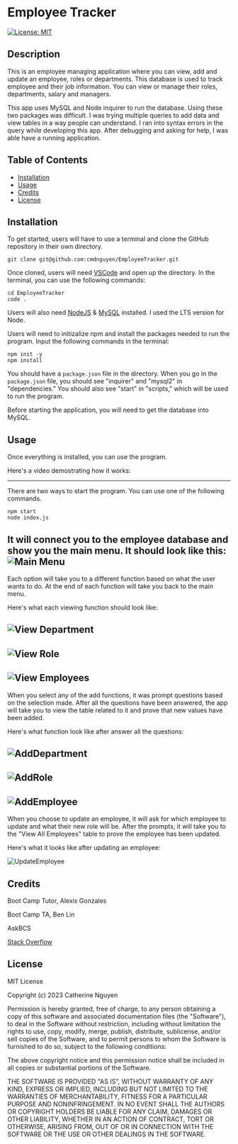# Employee Tracker

[![License: MIT](https://img.shields.io/badge/License-MIT-yellow.svg)](https://opensource.org/licenses/MIT)

## Description

This is an employee managing application where you can view, add and update an employee, roles or departments. This database is used to track employee and their job information. You can view or manage their roles, departments, salary and managers.

This app uses MySQL and Node inquirer to run the database. Using these two packages was difficult. I was trying multiple queries to add data and view tables in a way people can understand. I ran into syntax errors in the query while developing this app. After debugging and asking for help, I was able have a running application.

## Table of Contents

- [Installation](#installation)
- [Usage](#usage)
- [Credits](#credits)
- [License](#license)

## Installation

To get started, users will have to use a terminal and clone the GitHub repository in their own directory.

	git clone git@github.com:cmdnguyen/EmployeeTracker.git

Once cloned, users will need [VSCode](https://code.visualstudio.com/download) and open up the directory. In the terminal, you can use the following commands:

	cd EmployeeTracker
	code .

Users will also need [NodeJS](https://nodejs.org/en) & [MySQL](https://coding-boot-camp.github.io/full-stack/mysql/mysql-installation-guide) installed. I used the LTS version for Node.

Users will need to initizalize npm and install the packages needed to run the program. Input the following commands in the terminal:

	npm init -y
	npm install

You should have a `package.json` file in the directory. When you go in the `package.json` file, you should see "inquirer" and "mysql2" in "dependencies." 
You should also see "start" in "scripts," which will be used to run the program.

Before starting the application, you will need to get the database into MySQL.

## Usage

Once everything is installed, you can use the program.

Here's a video demostrating how it works:

---
There are two ways to start the program. You can use one of the following commands.

    npm start
    node index.js

It will connect you to the employee database and show you the main menu. It should look like this:
![Main Menu](./Assets/MainMenu.png)
---

Each option will take you to a different function based on what the user wants to do. At the end of each function will take you back to the main menu.

Here's what each viewing function should look like:

![View Department](./Assets/ViewDepartments.png)
---

![View Role](./Assets/ViewRoles.png)
---
![View Employees](./Assets/ViewEmployees.png)
---
When you select any of the add functions, it was prompt questions based on the selection made. After all the questions have been answered, the app will take you to view the table related to it and prove that new values have been added.

Here's what function look like after answer all the questions:

![AddDepartment](./Assets/AddDepartment.png)
---
![AddRole](./Assets/AddRole.png)
---

![AddEmployee](./Assets/AddEmployee.png)
---
When you choose to update an employee, it will ask for which employee to update and what their new role will be. After the prompts, it will take you to the "View All Employees" table to prove the employee has been updated.

Here's what it looks like after updating an employee:

![UpdateEmployee](./Assets/UpdateEmployee.png)

## Credits

Boot Camp Tutor, Alexis Gonzales

Boot Camp TA, Ben Lin

AskBCS

[Stack Overflow](https://stackoverflow.com/questions/75420796/mysql-results-for-inquirer-prompt)

## License

MIT License

Copyright (c) 2023 Catherine Nguyen

Permission is hereby granted, free of charge, to any person obtaining a copy
of this software and associated documentation files (the "Software"), to deal
in the Software without restriction, including without limitation the rights
to use, copy, modify, merge, publish, distribute, sublicense, and/or sell
copies of the Software, and to permit persons to whom the Software is
furnished to do so, subject to the following conditions:

The above copyright notice and this permission notice shall be included in all
copies or substantial portions of the Software.

THE SOFTWARE IS PROVIDED "AS IS", WITHOUT WARRANTY OF ANY KIND, EXPRESS OR
IMPLIED, INCLUDING BUT NOT LIMITED TO THE WARRANTIES OF MERCHANTABILITY,
FITNESS FOR A PARTICULAR PURPOSE AND NONINFRINGEMENT. IN NO EVENT SHALL THE
AUTHORS OR COPYRIGHT HOLDERS BE LIABLE FOR ANY CLAIM, DAMAGES OR OTHER
LIABILITY, WHETHER IN AN ACTION OF CONTRACT, TORT OR OTHERWISE, ARISING FROM,
OUT OF OR IN CONNECTION WITH THE SOFTWARE OR THE USE OR OTHER DEALINGS IN THE
SOFTWARE.